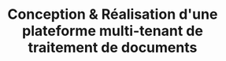 ---
layout: page
categories: mission
title: "Conception & Réalisation d'une plateforme multi-tenant de traitement de documents"
start_date: 2013-10-01
end_date: 2018-07-01
skills:
  - Backend
  - DevOps
entreprise : Tessi
team : de 1 à 4 développeurs
position: Développeur puis Responsable Technique Produit 
status: CDI (externe Guarani, puis interne)
achievements:
  - Conception d'architecture distribuée multi-tenant d'une plateforme de traitement de document.
  - Réalisation et migration vers la nouvelle solution.
  - Optimisation et maintenance.
environnements:
  - C#
  - RabbitMQ
  - Aspose.NET
  - Leadtools
  - NHibernate
  - PostGreSQL
  - Jenkins
  - Redmine
input_skill:
 - J'ai pu mettre en oeuvre toutes mes connaissances en conception et architecture pour la création d'une nouvelle plateforme maintenable, scalable et performante.
 - J'ai pu être apprécié pour mon volontariat et ma constructivité pour relever les challenges et les bugs les plus recalcitrant!
output_skill:
 - "**Tessi** m'a permis d'élargir ma vision technique sur l'exploitation, et donc ma fait devenir un DevOps accompli."
 - "La confiance de Tessi ma permis de créer une architecture complète des premières lignes de code jusqu'a l'exploitation : une expérience unique et très enrichissante."
story: |
  **Tessi** propose du BPO aux mondes des assurances, mutuelles et banques. les dossiers à traiter sont reçu de plus en plus au format numérique (word, pdf, email...), Et donc le défi est de standardiser les documents pour les différents outils comme l'OCR, la Lad, la Rad et le vidéocodage.
---